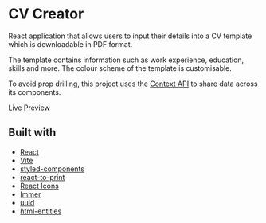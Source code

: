 # CV Creator

React application that allows users to input their details into a CV template which is downloadable in PDF format.

The template contains information such as work experience, education, skills and more. The colour scheme of the template is customisable.

To avoid prop drilling, this project uses the [Context API](https://reactjs.org/docs/context.html) to share data across its components.

[Live Preview](https://thomasmartindev.github.io/cv-creator/)

## Built with

- [React](https://reactjs.org/)
- [Vite](https://vitejs.dev/)
- [styled-components](https://styled-components.com/)
- [react-to-print](https://www.npmjs.com/package/react-to-print)
- [React Icons](https://react-icons.github.io/react-icons/)
- [Immer](https://immerjs.github.io/immer/)
- [uuid](https://www.npmjs.com/package/uuid)
- [html-entities](https://www.npmjs.com/package/html-entities)